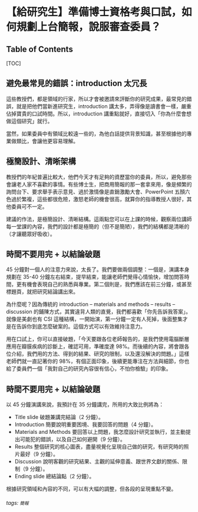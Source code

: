 

【給研究生】準備博士資格考與口試，如何規劃上台簡報，說服審查委員？
===

## Table of Contents

[TOC]

## 避免最常見的錯誤：introduction 太冗長

這些教授們，都是領域的行家，所以才會被邀請來評斷你的研究成果，最常見的錯誤，就是把他們當新進研究生，introduction 講太多，弄得像是讀書會一樣，嚴重佔掉寶貴的口試時間。所以，introduction 講重點就好，直接切入「你為什麼會想做這個研究」就行。
 
當然，如果委員中有領域比較遠一些的，為他白話提供背景知識，甚至根據他的專業做類比，會讓他更容易理解。




## 極簡設計、清晰架構

教授們的年紀普遍比較大，他們今天才有足夠的資歷當你的委員，所以，避免那些會讓老人家不喜歡的事情。有些博士生，把商用簡報的那一套拿來用，像是頻繁的詢問台下、要求舉手表示意見、過於激情像是直銷激勵大會、PowerPoint 五顏六色過於繁複，這些都很危險，激怒老師的機會很高，就算你的指導教授人很好，其他委員可不一定。
 
建議的作法，是極簡設計、清晰結構。這兩點您可以在上課的時候，觀察兩位講師每一堂課的內容，我們的設計都是極簡的（但不是簡陋），我們的結構都是清晰的（才讓聽眾好吸收）。

## 時間不要用完 + 以結論破題

45 分鐘對一個人的注意力來說，太長了。我們要做兩個調整：一個是，演講本身規劃在 35-40 分鐘左右結束，提早結束，能讓老師們覺得心情愉快，增加問答時間，更有機會表現自己的熟悉與專業。第二個則是，我們應該在前三分鐘，或甚至標題頁，就把研究結論講出來。
 
為什麼呢？因為傳統的 introduction – materials and methods – results – discussion 的鋪陳方式，其實違背人類的直覺，我們都喜歡「你先告訴我答案」。就像是美劇也有 CSI 這種結構，一開始演，第一分鐘一定有人死掉，後面整集才是在告訴你到底怎麼破案的。這個方式可以有效維持注意力。
 
用在口試上，你可以直接破題，「今天要跟各位老師報告的，是我們使用電腦斷層應用在瓣膜疾病的診斷上，確認可用，準確度達 98%。而後續的內容，將會跟各位介紹，我們用的方法、得到的結果、研究的限制，以及還沒解決的問題。」這樣老師們就一直記著你的 98%，有個正面印象，後續更能專注在方法與細節，你也給了委員們一個「我對自己的研究內容很有信心，不怕你檢驗」的印象。

## 時間不要用完 + 以結論破題

以 45 分鐘演講來說，我預計在 35 分鐘講完，所用的大致比例將為：
 
-	Title slide 破題兼講完結論（2 分鐘）。
-	Introduction 簡要說明重要困境、我要回答的問題（4 分鐘）。
-	Materials and Methods 要回答以上問題，我怎麼設計研究並執行，並主動提出可能犯的錯誤，以及自己如何避開（9 分鐘）。
-	Results 整個研究的核心圖表，盡量視覺化呈現自己做的研究，有研究時的照片最好（9 分鐘）。
-	Discussion 說明客觀的研究結果、主觀的延伸意義、跟世界文獻的關係、限制（9 分鐘）。
-	Ending slide 總結論點（2 分鐘）。
 
根據研究領域和內容的不同，可以有大幅的調整，但各段的呈現重點不變。


###### tags: `簡報` 
